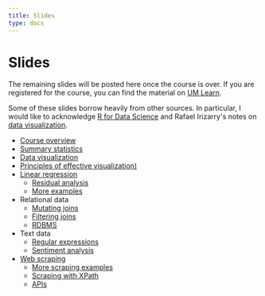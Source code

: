 ```yaml
---
title: Slides
type: docs
---
```


# Slides

The remaining slides will be posted here once the course is over. If you are registered for the course, you can find the material on [UM Learn](https://universityofmanitoba.desire2learn.com/d2l/login).

Some of these slides borrow heavily from other sources. In particular, I would like to acknowledge [R for Data Science](https://r4ds.had.co.nz/) and Rafael Irizarry's notes on [data visualization](https://rafalab.github.io/dsbook/data-visualization-principles.html).

  - [Course overview](introduction.pdf)
  - [Summary statistics](summary-statistics.pdf)
  - [Data visualization](visualization.pdf)
  - [Principles of effective visualization)](visualization-principles.pdf)
  - [Linear regression](linear-regression.pdf)
    + [Residual analysis](residual-analysis.pdf)
    + [More examples](more-examples.pdf)
  - Relational data
    + [Mutating joins](mutating-joins.pdf)
    + [Filtering joins](filtering-joins.pdf)
    + [RDBMS](intro-rdbms.pdf)
  - Text data
    + [Regular expressions](regex.pdf)
    + [Sentiment analysis](sentiment-analysis.pdf)
  - [Web scraping](web-scraping.pdf)
    + [More scraping examples](more-scraping-examples.pdf)
    + [Scraping with XPath](scraping-xpath.pdf)
    + [APIs](apis.pdf)

